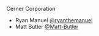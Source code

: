 Cerner Corporation

- Ryan Manuel [@ryanthemanuel]
- Matt Butler [@Matt-Butler]

[@ryanthemanuel]: https://github.com/ryanthemanuel
[@Matt-Butler]: https://github.com/Matt-Butler

